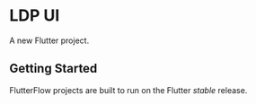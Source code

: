 # LDP UI

A new Flutter project.

## Getting Started

FlutterFlow projects are built to run on the Flutter _stable_ release.
